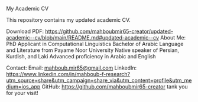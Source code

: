 My Academic CV

This repository contains my updated academic CV.

Download PDF: https://github.com/mahboubmir65-creator/updated-academic--cv/blob/main/README.md#updated-academic--cv 
About Me:
PhD Applicant in Computational Linguistics
Bachelor of Arabic Language and Literature from Payame Noor University
Native speaker of Persian, Kurdish, and Laki
Advanced proficiency in Arabic and English

Contact:
Email: mahboub.mir65@gmail.com 
LinkedIn: https://www.linkedin.com/in/mahboub-f-research?utm_source=share&utm_campaign=share_via&utm_content=profile&utm_medium=ios_app 
GitHub: https://github.com/mahboubmir65-creator 
tank you for your visit!
